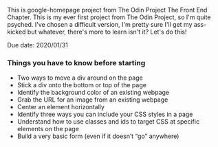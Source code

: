 This is google-homepage project from The Odin Project The Front End Chapter.
This is my ever first project from The Odin Project, so I'm quite psyched.
I've chosen a difficult version, I'm pretty sure I'll get my ass-kicked but whatever,
there's more to learn isn't it? 
Let's do this! 

Due date: 2020/01/31

### Things you have to know before starting
- Two ways to move a div around on the page
- Stick a div onto the bottom or top of the page
- Identify the background color of an existing webpage
- Grab the URL for an image from an existing webpage
- Center an element horizontally
- Identify three ways you can include your CSS styles in a page
- Understand how to use classes and ids to target CSS at specific elements on the page
- Build a very basic form (even if it doesn’t “go” anywhere)
